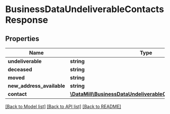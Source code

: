 # BusinessDataUndeliverableContactsResponse

## Properties
Name | Type | Description | Notes
------------ | ------------- | ------------- | -------------
**undeliverable** | **string** |  | 
**deceased** | **string** |  | 
**moved** | **string** |  | 
**new_address_available** | **string** |  | 
**contact** | [**\DataMill\BusinessDataUndeliverableContactsSearchContact**](BusinessDataUndeliverableContactsSearchContact.md) |  | 

[[Back to Model list]](../README.md#documentation-for-models) [[Back to API list]](../README.md#documentation-for-api-endpoints) [[Back to README]](../README.md)


